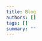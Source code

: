 ```yaml
---
title: Blog
authors: []
tags: []
summary: ""
---
```


<!--
    This page doesn't have any actual content, as the base blog template will
    show recent posts and things.
-->
